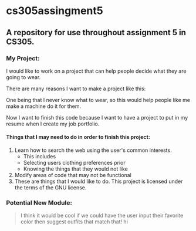 # cs305assingment5
## A repository for use throughout assignment 5 in CS305. 

### My Project:

I would like to work on a project that can help people decide what they are going to wear. 

There are many reasons I want to make a project like this:
>
One being that I never know what to wear, so this would help people like me make a machine do it for them.
>
Now I want to finish this code because I want to have a project to put in my resume when I create my job portfolio.

#### Things that I may need to do in order to finish this project:

1. Learn how to search the web using the user's common interests.
   - This includes 
   - Selecting users clothing preferences prior
   - Knowing the things that they would not like
2. Modify areas of code that may not be functional
3. These are things that I would like to do.
This project is licensed under the terms of the GNU license.

### Potential New Module: 
> I think it would be cool if we could have the user input their favorite color then suggest outfits that match that! hi
